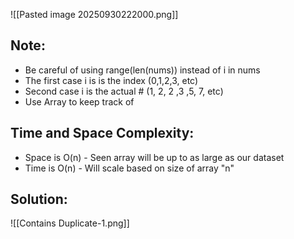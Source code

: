 ![[Pasted image 20250930222000.png]]
## Note: 
- Be careful of using range(len(nums)) instead of i in nums
- The first case i is is the index (0,1,2,3, etc)
- Second case i is the actual # (1, 2, 2 ,3 ,5, 7, etc)
- Use Array to keep track of 

## Time and Space Complexity: 
- Space is O(n) - Seen array will be up to as large as our dataset
- Time is O(n) - Will scale based on size of array "n" 









## Solution: 
![[Contains Duplicate-1.png]]
